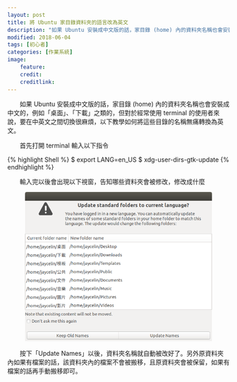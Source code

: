 ```yaml
---
layout: post
title: 將 Ubuntu 家目錄資料夾的語言改為英文
description: "如果 Ubuntu 安裝成中文版的話，家目錄 (home) 內的資料夾名稱也會安裝成中文的，例如「桌面」、「下載」之類的，但對於經常使用 terminal 的使用者來說，要在中英文之間切換很麻煩，以下教學如何將這些目錄的名稱無痛轉換為英文"
modified: 2018-06-04
tags: [初心者]
categories: [作業系統]
image:
    feature: 
    credit: 
    creditlink: 
---
```


　　如果 Ubuntu 安裝成中文版的話，家目錄 (home) 內的資料夾名稱也會安裝成中文的，例如「桌面」、「下載」之類的，但對於經常使用 terminal 的使用者來說，要在中英文之間切換很麻煩，以下教學如何將這些目錄的名稱無痛轉換為英文。

<!--more-->

　　首先打開 terminal 輸入以下指令

{% highlight Shell %}
$ export LANG=en_US
$ xdg-user-dirs-gtk-update
{% endhighlight %}

　　輸入完以後會出現以下視窗，告知哪些資料夾會被修改，修改成什麼
<figure class="large center">
<img src="/images/2018/06/home-fold-lang.png" alt="">
</figure>

　　按下「Update Names」以後，資料夾名稱就自動被改好了。另外原資料夾內如果有檔案的話，該資料夾內的檔案不會被搬移，且原資料夾會被保留，如果有檔案的話再手動搬移即可。